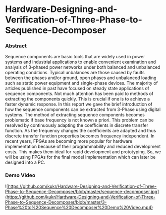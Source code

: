 # Hardware-Designing-and-Verification-of-Three-Phase-to-Sequence-Decomposer

### Abstract

Sequence components are basic tools that are widely used in power systems and industrial applications to enable convenient examination and analysis of 3-phased power networks under both balanced and unbalanced operating conditions. Typical unbalances are those caused by faults between the phases and/or ground, open phases and unbalanced loading such as static power equipment and single-phase devices.
The majority of articles published in past have focused on steady state applications of sequence components. Not much attention has been paid to methods of extracting the components quickly. This is crucial if one is to achieve a faster dynamic response. In this report we gave the brief introduction of how the sequence components can be extracted from 3-Phase using digital systems.
The method of extracting sequence components becomes problematic if base frequency is not known a priori. This problem can be resolved by continuously adapting the coefficients in discrete transfer function. As the frequency changes the coefficients are adapted and thus discrete transfer function properties becomes frequency independent.
In recent years, FPGAs are becoming more popular for hardware implementation because of their programmability and reduced development costs. This makes them ideal for rapid development and prototyping. So, we will be using FPGAs for the final model implementation which can later be designed into a PC.

### Demo Video

![https://github.com/kukr/Hardware-Designing-and-Verification-of-Three-Phase-to-Sequence-Decomposer/blob/master/sequence-decomposer.jpg](https://github.com/kukr/Hardware-Designing-and-Verification-of-Three-Phase-to-Sequence-Decomposer/blob/master/3-Phase%20to%20Sequence%20Decomposer%20Demo%20Video.mp4)
